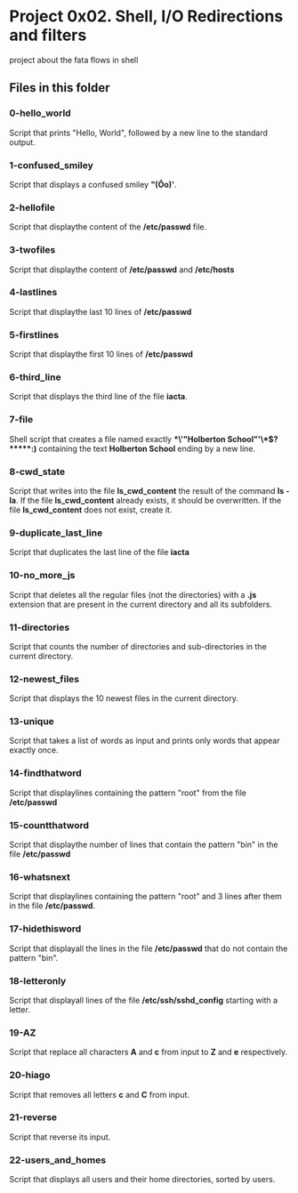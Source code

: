 # Project 0x02. Shell, I/O Redirections and filters

project about the fata flows in shell

## Files in this folder 

### 0-hello_world

Script that prints "Hello, World", followed by a new line to the standard output.

### 1-confused_smiley 

Script that displays a confused smiley **"(Ôo)'**.

### 2-hellofile

Script that displaythe content of the **/etc/passwd** file.

### 3-twofiles

Script that displaythe content of **/etc/passwd** and **/etc/hosts**

### 4-lastlines

Script that displaythe last 10 lines of **/etc/passwd**

### 5-firstlines

Script that displaythe first 10 lines of **/etc/passwd**

### 6-third_line

Script that displays the third line of the file **iacta**.

### 7-file

Shell script that creates a file named exactly **\*\\'"Holberton School"\'\\*$\?\*\*\*\*\*:)** containing the text **Holberton School** ending by a new line.

### 8-cwd_state 

Script that writes into the file **ls_cwd_content** the result of the command **ls -la**. If the file **ls_cwd_content** already exists, it should be overwritten. If the file **ls_cwd_content** does not exist, create it.

### 9-duplicate_last_line 

Script that duplicates the last line of the file **iacta**

### 10-no_more_js 

Script that deletes all the regular files (not the directories) with a **.js** extension that are present in the current directory and all its subfolders.

### 11-directories

Script that counts the number of directories and sub-directories in the current directory.

### 12-newest_files

Script that displays the 10 newest files in the current directory.

### 13-unique

Script that takes a list of words as input and prints only words that appear exactly once.

### 14-findthatword

Script that displaylines containing the pattern "root" from the file **/etc/passwd**

### 15-countthatword

Script that displaythe number of lines that contain the pattern "bin" in the file **/etc/passwd**

### 16-whatsnext

Script that displaylines containing the pattern "root" and 3 lines after them in the file **/etc/passwd**.

### 17-hidethisword

Script that displayall the lines in the file **/etc/passwd** that do not contain the pattern "bin".

### 18-letteronly

Script that displayall lines of the file **/etc/ssh/sshd_config** starting with a letter.

### 19-AZ 

Script that replace all characters **A** and **c** from input to **Z** and **e** respectively.

### 20-hiago 

Script that removes all letters **c** and **C** from input.

### 21-reverse 

Script that reverse its input.

### 22-users_and_homes

Script that displays all users and their home directories, sorted by users.
